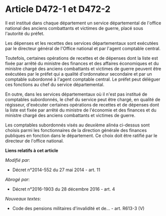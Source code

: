 # Article D472-1 et D472-2

Il est institué dans chaque département un service départemental de l'office national des anciens combattants et victimes de
guerre, placé sous l'autorité du préfet. 

Les dépenses et les recettes des services départementaux sont exécutées par le directeur général de l'Office national et par
l'agent comptable central. 

Toutefois, certaines opérations de recettes et de dépenses dont la liste est fixée par arrêté du ministre des finances et des
affaires économiques et du ministre chargé des anciens combattants et victimes de guerre peuvent être exécutées par le préfet
qui a qualité d'ordonnateur secondaire et par un comptable subordonné à l'agent comptable central. Le préfet peut déléguer
ces fonctions au chef du service départemental. 

En outre, dans les services départementaux où il n'est pas institué de comptables subordonnés, le chef du service peut être
chargé, en qualité de régisseur, d'exécuter certaines opérations de recettes et de dépenses dont la liste est fixée par
arrêté du ministre de l'économie et des finances et du ministre chargé des anciens combattants et victimes de guerre. 

Les comptables subordonnés visés au deuxième alinéa ci-dessus sont choisis parmi les fonctionnaires de la direction générale
des finances publiques  en fonction dans le département. Ce choix doit être ratifié par le directeur de l'office national.

**Liens relatifs à cet article**

_Modifié par_:

  - Décret n°2014-552 du 27 mai 2014 - art. 11

_Abrogé par_:

  - Décret n°2016-1903 du 28 décembre 2016 - art. 4

_Nouveaux textes_:

  - Code des pensions militaires d'invalidité et de... - art. R613-3 (V)
